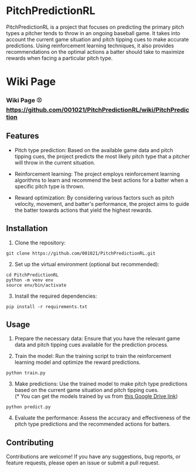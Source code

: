 # PitchPredictionRL
PitchPredictionRL is a project that focuses on predicting the primary pitch types a pitcher tends to throw in an ongoing baseball game. It takes into account the current game situation and pitch tipping cues to make accurate predictions. Using reinforcement learning techniques, it also provides recommendations on the optimal actions a batter should take to maximize rewards when facing a particular pitch type.

# Wiki Page
### Wiki Page :baseball: https://github.com/001021/PitchPredictionRL/wiki/PitchPrediction 

## Features
* Pitch type prediction: Based on the available game data and pitch tipping cues, the project predicts the most likely pitch type that a pitcher will throw in the current situation.

* Reinforcement learning: The project employs reinforcement learning algorithms to learn and recommend the best actions for a batter when a specific pitch type is thrown.

* Reward optimization: By considering various factors such as pitch velocity, movement, and batter's performance, the project aims to guide the batter towards actions that yield the highest rewards.

## Installation
1. Clone the repository:
```
git clone https://github.com/001021/PitchPredictionRL.git
```

2. Set up the virtual environment (optional but recommended):
```
cd PitchPredictionRL
python -m venv env
source env/bin/activate
```

3. Install the required dependencies:
```
pip install -r requirements.txt
```

## Usage
1. Prepare the necessary data: Ensure that you have the relevant game data and pitch tipping cues available for the prediction process.

2. Train the model: Run the training script to train the reinforcement learning model and optimize the reward predictions.

```
python train.py
```

3. Make predictions: Use the trained model to make pitch type predictions based on the current game situation and pitch tipping cues.  
(* You can get the models trained by us from <a href="www.google.com">this Google Drive link</a>)

```
python predict.py
```
4. Evaluate the performance: Assess the accuracy and effectiveness of the pitch type predictions and the recommended actions for batters.

## Contributing
Contributions are welcome! If you have any suggestions, bug reports, or feature requests, please open an issue or submit a pull request.
